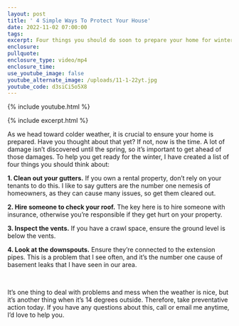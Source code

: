 ```yaml
---
layout: post
title: ' 4 Simple Ways To Protect Your House'
date: 2022-11-02 07:00:00
tags:
excerpt: Four things you should do soon to prepare your home for winter weather.
enclosure:
pullquote:
enclosure_type: video/mp4
enclosure_time:
use_youtube_image: false
youtube_alternate_image: /uploads/11-1-22yt.jpg
youtube_code: d3siCi5o5X8
---
```

{% include youtube.html %}

{% include excerpt.html %}

As we head toward colder weather, it is crucial to ensure your home is prepared. Have you thought about that yet? If not, now is the time. A lot of damage isn’t discovered until the spring, so it’s important to get ahead of those damages. To help you get ready for the winter, I have created a list of four things you should think about:&nbsp;

**1\. Clean out your gutters.** If you own a rental property, don’t rely on your tenants to do this. I like to say gutters are the number one nemesis of homeowners, as they can cause many issues, so get them cleared out.&nbsp;

**2\. Hire someone to check your roof.** The key here is to hire someone with insurance, otherwise you’re responsible if they get hurt on your property.&nbsp;

**3\. Inspect the vents.** If you have a crawl space, ensure the ground level is below the vents.&nbsp;

**4\. Look at the downspouts.** Ensure they’re connected to the extension pipes. This is a problem that I see often, and it’s the number one cause of basement leaks that I have seen in our area.&nbsp;

&nbsp;

It’s one thing to deal with problems and mess when the weather is nice, but it’s another thing when it’s 14 degrees outside. Therefore, take preventative action today. If you have any questions about this, call or email me anytime, I’d love to help you.